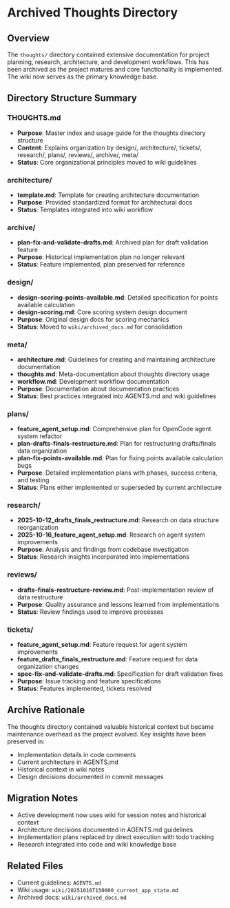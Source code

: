 # Archived Thoughts Directory

## Overview
The `thoughts/` directory contained extensive documentation for project planning, research, architecture, and development workflows. This has been archived as the project matures and core functionality is implemented. The wiki now serves as the primary knowledge base.

## Directory Structure Summary

### THOUGHTS.md
- **Purpose**: Master index and usage guide for the thoughts directory structure
- **Content**: Explains organization by design/, architecture/, tickets/, research/, plans/, reviews/, archive/, meta/
- **Status**: Core organizational principles moved to wiki guidelines

### architecture/
- **template.md**: Template for creating architecture documentation
- **Purpose**: Provided standardized format for architectural docs
- **Status**: Templates integrated into wiki workflow

### archive/
- **plan-fix-and-validate-drafts.md**: Archived plan for draft validation feature
- **Purpose**: Historical implementation plan no longer relevant
- **Status**: Feature implemented, plan preserved for reference

### design/
- **design-scoring-points-available.md**: Detailed specification for points available calculation
- **design-scoring.md**: Core scoring system design document
- **Purpose**: Original design docs for scoring mechanics
- **Status**: Moved to `wiki/archived_docs.md` for consolidation

### meta/
- **architecture.md**: Guidelines for creating and maintaining architecture documentation
- **thoughts.md**: Meta-documentation about thoughts directory usage
- **workflow.md**: Development workflow documentation
- **Purpose**: Documentation about documentation practices
- **Status**: Best practices integrated into AGENTS.md and wiki guidelines

### plans/
- **feature_agent_setup.md**: Comprehensive plan for OpenCode agent system refactor
- **plan-drafts-finals-restructure.md**: Plan for restructuring drafts/finals data organization
- **plan-fix-points-available.md**: Plan for fixing points available calculation bugs
- **Purpose**: Detailed implementation plans with phases, success criteria, and testing
- **Status**: Plans either implemented or superseded by current architecture

### research/
- **2025-10-12_drafts_finals_restructure.md**: Research on data structure reorganization
- **2025-10-16_feature_agent_setup.md**: Research on agent system improvements
- **Purpose**: Analysis and findings from codebase investigation
- **Status**: Research insights incorporated into implementations

### reviews/
- **drafts-finals-restructure-review.md**: Post-implementation review of data restructure
- **Purpose**: Quality assurance and lessons learned from implementations
- **Status**: Review findings used to improve processes

### tickets/
- **feature_agent_setup.md**: Feature request for agent system improvements
- **feature_drafts_finals_restructure.md**: Feature request for data organization changes
- **spec-fix-and-validate-drafts.md**: Specification for draft validation fixes
- **Purpose**: Issue tracking and feature specifications
- **Status**: Features implemented, tickets resolved

## Archive Rationale
The thoughts directory contained valuable historical context but became maintenance overhead as the project evolved. Key insights have been preserved in:

- Implementation details in code comments
- Current architecture in AGENTS.md
- Historical context in wiki notes
- Design decisions documented in commit messages

## Migration Notes
- Active development now uses wiki for session notes and historical context
- Architecture decisions documented in AGENTS.md guidelines
- Implementation plans replaced by direct execution with todo tracking
- Research integrated into code and wiki knowledge base

## Related Files
- Current guidelines: `AGENTS.md`
- Wiki usage: `wiki/20251016T150000_current_app_state.md`
- Archived docs: `wiki/archived_docs.md`